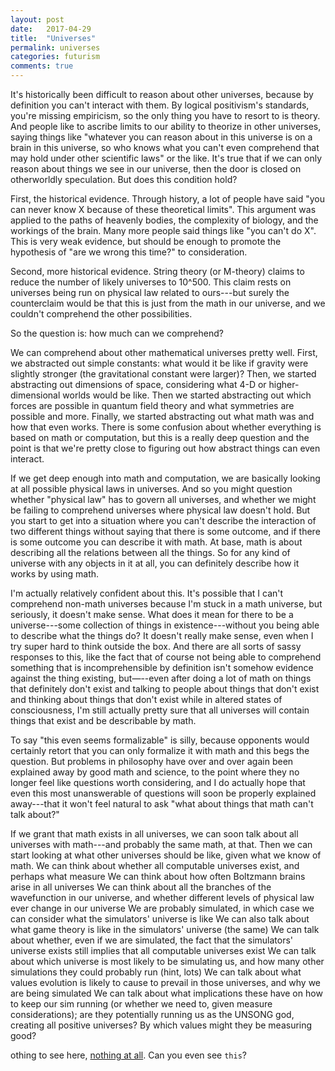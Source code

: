 ```yaml
---
layout: post
date:   2017-04-29
title:  "Universes"
permalink: universes
categories: futurism
comments: true
---
```


It's historically been difficult to reason about other universes, because by definition you can't interact with them. By logical positivism's standards, you're missing empiricism, so the only thing you have to resort to is theory. And people like to ascribe limits to our ability to theorize in other universes, saying things like "whatever you can reason about in this universe is on a brain in this universe, so who knows what you can't even comprehend that may hold under other scientific laws" or the like. It's true that if we can only reason about things we see in our universe, then the door is closed on otherworldly speculation. But does this condition hold?

First, the historical evidence. Through history, a lot of people have said "you can never know X because of these theoretical limits". This argument was applied to the paths of heavenly bodies, the complexity of biology, and the workings of the brain. Many more people said things like "you can't do X". This is very weak evidence, but should be enough to promote the hypothesis of "are we wrong this time?" to consideration.

Second, more historical evidence. String theory (or M-theory) claims to reduce the number of likely universes to 10^500. This claim rests on universes being run on physical law related to ours---but surely the counterclaim would be that this is just from the math in our universe, and we couldn't comprehend the other possibilities.

So the question is: how much can we comprehend?

We can comprehend about other mathematical universes pretty well. First, we abstracted out simple constants: what would it be like if gravity were slightly stronger (the gravitational constant were larger)? Then, we started abstracting out dimensions of space, considering what 4-D or higher-dimensional worlds would be like. Then we started abstracting out which forces are possible in quantum field theory and what symmetries are possible and more. Finally, we started abstracting out what math was and how that even works. There is some confusion about whether everything is based on math or computation, but this is a really deep question and the point is that we're pretty close to figuring out how abstract things can even interact.

If we get deep enough into math and computation, we are basically looking at all possible physical laws in universes. And so you might question whether "physical law" has to govern all universes, and whether we might be failing to comprehend universes where physical law doesn't hold. But you start to get into a situation where you can't describe the interaction of two different things without saying that there is some outcome, and if there is some outcome you can describe it with math. At base, math is about describing all the relations between all the things. So for any kind of universe with any objects in it at all, you can definitely describe how it works by using math.

I'm actually relatively confident about this. It's possible that I can't comprehend non-math universes because I'm stuck in a math universe, but seriously, it doesn't make sense. What does it mean for there to be a universe---some collection of things in existence---without you being able to describe what the things do? It doesn't really make sense, even when I try super hard to think outside the box. And there are all sorts of sassy responses to this, like the fact that of course not being able to comprehend something that is incomprehensible by definition isn't somehow evidence against the thing existing, but—--even after doing a lot of math on things that definitely don't exist and talking to people about things that don't exist and thinking about things that don't exist while in altered states of consciousness, I'm still actually pretty sure that all universes will contain things that exist and be describable by math.

To say "this even seems formalizable" is silly, because opponents would certainly retort that you can only formalize it with math and this begs the question. But problems in philosophy have over and over again been explained away by good math and science, to the point where they no longer feel like questions worth considering, and I do actually hope that even this most unanswerable of questions will soon be properly explained away---that it won't feel natural to ask "what about things that math can't talk about?"

If we grant that math exists in all universes, we can soon talk about all universes with math---and probably the same math, at that.
Then we can start looking at what other universes should be like, given what we know of math.
We can think about whether all computable universes exist, and perhaps what measure
We can think about how often Boltzmann brains arise in all universes
We can think about all the branches of the wavefunction in our universe, and whether different levels of physical law ever change in our universe
We are probably simulated, in which case we can consider what the simulators' universe is like
We can also talk about what game theory is like in the simulators' universe (the same)
We can talk about whether, even if we are simulated, the fact that the simulators' universe exists still implies that all computable universes exist
We can talk about which universe is most likely to be simulating us, and how many other simulations they could probably run (hint, lots)
We can talk about what values evolution is likely to cause to prevail in those universes, and why we are being simulated
We can talk about what implications these have on how to keep our sim running (or whether we need to, given measure considerations); are they potentially running us as the UNSONG god, creating all positive universes? By which values might they be measuring good?







othing to see here, [nothing at all][conspiracy]. Can you even see `this`?

[conspiracy]: http://www.thebayesianconspiracy.com/
